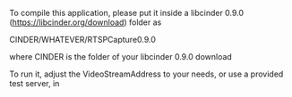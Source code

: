 To compile this application, please put it inside a libcinder 0.9.0 (https://libcinder.org/download) folder as

CINDER/WHATEVER/RTSPCapture0.9.0

where CINDER is the folder of your libcinder 0.9.0 download

To run it, adjust the VideoStreamAddress to your needs, or use a provided test server, in 
